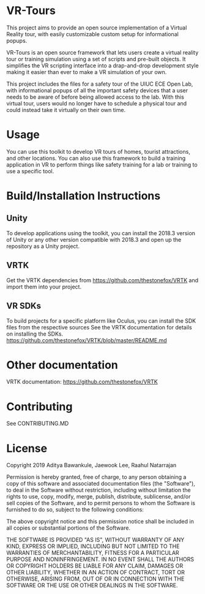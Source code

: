 # VR-Tours

This project aims to provide an open source implementation of a Virtual Reality tour, with easily customizable custom setup for informational popups.

VR-Tours is an open source framework that lets users create a virtual reality tour
or training simulation using a set of scripts and pre-built objects. It simplifies the 
VR scripting interface into a drap-and-drop development style making it easier than ever
to make a VR simulation of your own.

This project includes the files for a safety tour of the UIUC ECE Open Lab, with informational popups of all the important safety devices that a user needs to be aware of before being allowed access to the lab. With this virtual tour, users would no longer have to schedule a physical tour and could instead take it virtually on their own time.

# Usage

You can use this toolkit to develop VR tours of homes, tourist attractions, and other locations. You can also use this 
framework to build a training application in VR to perform things like safety training for a lab or training to use a specific tool.

# Build/Installation Instructions

## Unity
To develop applications using the toolkit, you can install the 2018.3 version of Unity or any other version compatible with 2018.3
and open up the repository as a Unity project.

## VRTK
Get the VRTK dependencies from https://github.com/thestonefox/VRTK and import them into your project.

## VR SDKs
To build projects for a specific platform like Oculus, you can install the SDK files from the respective sources
See the VRTK documentation for details on installing the SDKs.
https://github.com/thestonefox/VRTK/blob/master/README.md

# Other documentation
VRTK documentation: https://github.com/thestonefox/VRTK

# Contributing
See CONTRIBUTING.MD

# License
Copyright 2019 Aditya Bawankule, Jaewook Lee, Raahul Natarrajan

Permission is hereby granted, free of charge, to any person obtaining a copy of this software and associated documentation files (the "Software"), to deal in the Software without restriction, including without limitation the rights to use, copy, modify, merge, publish, distribute, sublicense, and/or sell copies of the Software, and to permit persons to whom the Software is furnished to do so, subject to the following conditions:

The above copyright notice and this permission notice shall be included in all copies or substantial portions of the Software.

THE SOFTWARE IS PROVIDED "AS IS", WITHOUT WARRANTY OF ANY KIND, EXPRESS OR IMPLIED, INCLUDING BUT NOT LIMITED TO THE WARRANTIES OF MERCHANTABILITY, FITNESS FOR A PARTICULAR PURPOSE AND NONINFRINGEMENT. IN NO EVENT SHALL THE AUTHORS OR COPYRIGHT HOLDERS BE LIABLE FOR ANY CLAIM, DAMAGES OR OTHER LIABILITY, WHETHER IN AN ACTION OF CONTRACT, TORT OR OTHERWISE, ARISING FROM, OUT OF OR IN CONNECTION WITH THE SOFTWARE OR THE USE OR OTHER DEALINGS IN THE SOFTWARE.
